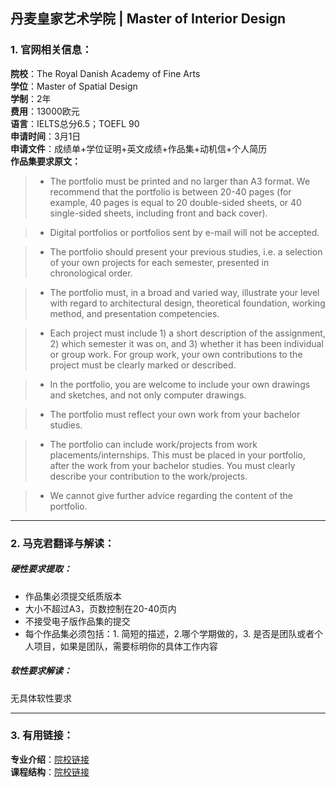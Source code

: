 ## 丹麦皇家艺术学院 | Master of Interior Design


### 1. 官网相关信息：

**院校**：The Royal Danish Academy of Fine Arts     
**学位**：Master of Spatial Design   
**学制**：2年  
**费用**：13000欧元  
**语言**：IELTS总分6.5；TOEFL 90  
**申请时间**：3月1日  
**申请文件**：成绩单+学位证明+英文成绩+作品集+动机信+个人简历  
**作品集要求原文：**   


>- The portfolio must be printed and no larger than A3 format. We recommend that the portfolio is between 20-40 pages (for example, 40 pages is equal to 20 double-sided sheets, or 40 single-sided sheets, including front and back cover).

>- Digital portfolios or portfolios sent by e-mail will not be accepted.

>- The portfolio should present your previous studies, i.e. a selection of your own projects for each semester, presented in chronological order. 

>- The portfolio must, in a broad and varied way, illustrate your level with regard to architectural design, theoretical foundation, working method, and presentation competencies.

>- Each project must include 1) a short description of the assignment, 2) which semester it was on, and 3) whether it has been individual or group work. For group work, your own contributions to the project must be clearly marked or described.

>- In the portfolio, you are welcome to include your own drawings and sketches, and not only computer drawings.

>- The portfolio must reflect your own work from your bachelor studies.

>- The portfolio can include work/projects from work placements/internships. This must be placed in your portfolio, after the work from your bachelor studies. You must clearly describe your contribution to the work/projects.

>- We cannot give further advice regarding the content of the portfolio.







---


### 2. 马克君翻译与解读：

##### 硬性要求提取：
- 作品集必须提交纸质版本
- 大小不超过A3，页数控制在20-40页内
- 不接受电子版作品集的提交
- 每个作品集必须包括：1. 简短的描述，2.哪个学期做的，3. 是否是团队或者个人项目，如果是团队，需要标明你的具体工作内容


##### 软性要求解读：
无具体软性要求


---


### 3. 有用链接：

**专业介绍**：[院校链接](https://kadk.dk/en/programme/spatial-design-0)  
**课程结构**：[院校链接](https://kadk.dk/en/programme/spatial-design-perception-and-detail/about-programme) 
